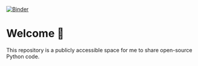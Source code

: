 [![Binder](https://mybinder.org/badge_logo.svg)](https://mybinder.org/v2/gh/JCam6/Python_Projects/HEAD)

# Welcome 👋

This repository is a publicly accessible space for me to share open-source Python code.










